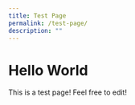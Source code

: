 ```yaml
---
title: Test Page
permalink: /test-page/
description: ""
---
```

# Hello World

This is a test page! Feel free to edit!